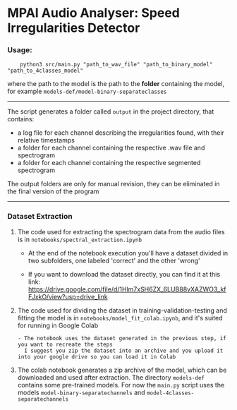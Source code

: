 # MPAI Audio Analyser: Speed Irregularities Detector

### Usage:

```
    python3 src/main.py "path_to_wav_file" "path_to_binary_model" "path_to_4classes_model"
```

where the path to the model is the path to the **folder** containing the model, for example `models-def/model-binary-separateclasses`

---

The script generates a folder called `output` in the project directory, that contains:

- a log file for each channel describing the irregularities found, with their relative timestamps
- a folder for each channel containing the respective .wav file and spectrogram
- a folder for each channel containing the respective segmented spectrogram

The output folders are only for manual revision, they can be eliminated in the final version of the program

---

### Dataset Extraction

1.  The code used for extracting the spectrogram data from the audio files is in `notebooks/spectral_extraction.ipynb`

    - At the end of the notebook execution you'll have a dataset divided in two subfolders, one labeled 'correct' and the other 'wrong'

    - If you want to download the dataset directly, you can find it at this link: https://drive.google.com/file/d/1Hlm7xSH6ZX_6LUB88vXAZWO3_kfFJxkO/view?usp=drive_link

2.  The code used for dividing the dataset in training-validation-testing and fitting the model is
    in `notebooks/model_fit_colab.ipynb`, and it's suited for running in Google Colab

        - The notebook uses the dataset generated in the previous step, if you want to recreate the steps
          I suggest you zip the dataset into an archive and you upload it into your google drive so you can load it in Colab

3.  The colab notebook generates a zip archive of the model, which can be downloaded and used after extraction. The directory `models-def`
    contains some pre-trained models. For now the `main.py` script uses the models `model-binary-separatechannels` and `model-4classes-separatechannels`
